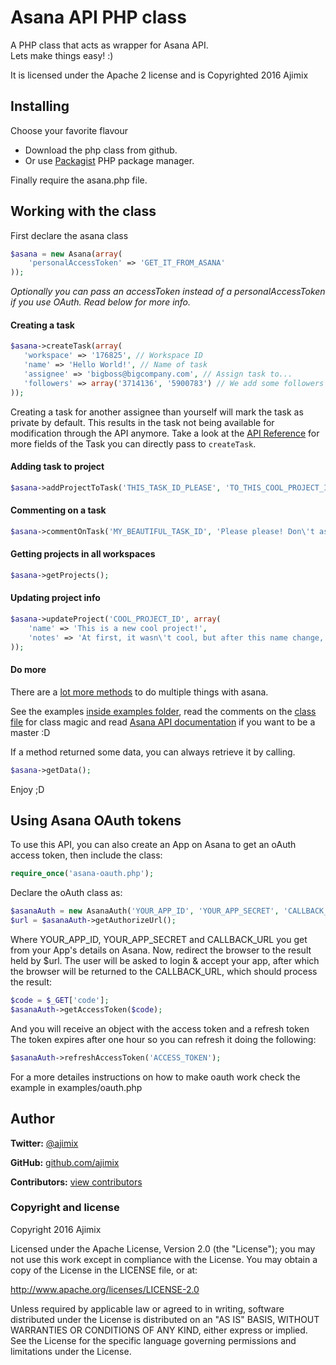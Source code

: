 # Asana API PHP class

A PHP class that acts as wrapper for Asana API.  
Lets make things easy! :)

It is licensed under the Apache 2 license and is Copyrighted 2016 Ajimix

## Installing

Choose your favorite flavour

- Download the php class from github.
- Or use [Packagist](https://packagist.org/packages/ajimix/asana-api-php-class) PHP package manager.

Finally require the asana.php file.

## Working with the class

First declare the asana class

```php
$asana = new Asana(array(
    'personalAccessToken' => 'GET_IT_FROM_ASANA'
));
```

*Optionally you can pass an accessToken instead of a personalAccessToken if you use OAuth. Read below for more info.*

#### Creating a task

```php
$asana->createTask(array(
   'workspace' => '176825', // Workspace ID
   'name' => 'Hello World!', // Name of task
   'assignee' => 'bigboss@bigcompany.com', // Assign task to...
   'followers' => array('3714136', '5900783') // We add some followers to the task... (this time by ID)
));
```

Creating a task for another assignee than yourself will mark the task as private by 
default. This results in the task not being available for modification through the 
API anymore. Take a look at the [API Reference](https://asana.com/developers/api-reference/tasks) 
for more fields of the Task you can directly pass to `createTask`.

#### Adding task to project

```php
$asana->addProjectToTask('THIS_TASK_ID_PLEASE', 'TO_THIS_COOL_PROJECT_ID');
```

#### Commenting on a task

```php
$asana->commentOnTask('MY_BEAUTIFUL_TASK_ID', 'Please please! Don\'t assign me this task!');
```

#### Getting projects in all workspaces

```php
$asana->getProjects();
```

#### Updating project info

```php
$asana->updateProject('COOL_PROJECT_ID', array(
    'name' => 'This is a new cool project!',
    'notes' => 'At first, it wasn\'t cool, but after this name change, it is!'
));
```

#### Do more

There are a [lot more methods](https://github.com/ajimix/asana-api-php-class/blob/master/asana.php) to do multiple things with asana.

See the examples [inside examples folder](https://github.com/ajimix/asana-api-php-class/tree/master/examples), read the comments on the [class file]((https://github.com/ajimix/asana-api-php-class/blob/master/asana.php)) for class magic and read [Asana API documentation](http://developer.asana.com/documentation/) if you want to be a master :D

If a method returned some data, you can always retrieve it by calling.

```php
$asana->getData();
```

Enjoy ;D

## Using Asana OAuth tokens

To use this API, you can also create an App on Asana to get an oAuth access token, then include the class:

```php
require_once('asana-oauth.php');
```

Declare the oAuth class as:

```php
$asanaAuth = new AsanaAuth('YOUR_APP_ID', 'YOUR_APP_SECRET', 'CALLBACK_URL');
$url = $asanaAuth->getAuthorizeUrl();
```

Where YOUR_APP_ID, YOUR_APP_SECRET and CALLBACK_URL you get from your App's details on Asana. Now, redirect the browser to the result held by $url. The user will be asked to login & accept your app, after which the browser will be returned to the CALLBACK_URL, which should process the result:

```php
$code = $_GET['code'];
$asanaAuth->getAccessToken($code);
```

And you will receive an object with the access token and a refresh token
The token expires after one hour so you can refresh it doing the following:

```php
$asanaAuth->refreshAccessToken('ACCESS_TOKEN');
```

For a more detailes instructions on how to make oauth work check the example in examples/oauth.php

## Author

**Twitter:** [@ajimix](http://twitter.com/ajimix)

**GitHub:** [github.com/ajimix](https://github.com/ajimix)

**Contributors:** [view contributors](https://github.com/ajimix/asana-api-php-class/graphs/contributors)


### Copyright and license

Copyright 2016 Ajimix

Licensed under the Apache License, Version 2.0 (the "License");
you may not use this work except in compliance with the License.
You may obtain a copy of the License in the LICENSE file, or at:

   http://www.apache.org/licenses/LICENSE-2.0

Unless required by applicable law or agreed to in writing, software
distributed under the License is distributed on an "AS IS" BASIS,
WITHOUT WARRANTIES OR CONDITIONS OF ANY KIND, either express or implied.
See the License for the specific language governing permissions and
limitations under the License.
